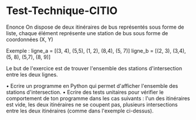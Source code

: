 # Test-Technique-CITIO
Enonce
On dispose de deux itinéraires de bus représentés sous forme de liste, chaque élément représente une station de bus sous forme de coordonnées (X, Y)

Exemple :
ligne_a = [(3, 4), (5,5), (1, 2), (8,4), (5, 7)]
ligne_b = [(2, 3), (3,4), (5, 8), (5,7), (8, 9)]

Le but de l'exercice est de trouver l'ensemble des stations d'intersection entre les deux lignes.

•	Ecrire un programme en Python qui permet d'afficher l'ensemble des stations d'intersection.
•	Ecrire des tests unitaires pour vérifier le comportement de ton programme dans les cas suivants : l'un des itinéraires est vide, les deux itinéraires ne se coupent pas, plusieurs intersections entre les deux itinéraires (comme dans l'exemple ci-dessus).

